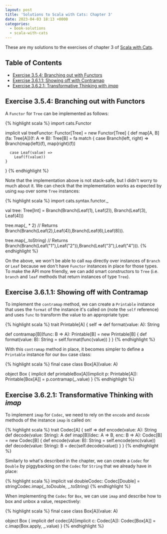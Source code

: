 ```yaml
---
layout: post
title: 'Solutions to Scala with Cats: Chapter 3'
date: 2023-04-03 18:13 +0000
categories:
  - book-solutions
  - scala-with-cats
---
```


These are my solutions to the exercises of chapter 3 of [Scala with
Cats][scala-with-cats].

[scala-with-cats]: https://www.scalawithcats.com/

## Table of Contents

- [Exercise 3.5.4: Branching out with Functors](#exercise-354-branching-out-with-functors)
- [Exercise 3.6.1.1: Showing off with Contramap](#exercise-3611-showing-off-with-contramap)
- [Exercise 3.6.2.1: Transformative Thinking with _imap_](#exercise-3621-transformative-thinking-with-imap)

## Exercise 3.5.4: Branching out with Functors

A `Functor` for `Tree` can be implemented as follows:

{% highlight scala %}
import cats.Functor

implicit val treeFunctor: Functor[Tree] = new Functor[Tree] {
  def map[A, B](fa: Tree[A])(f: A => B): Tree[B] =
    fa match {
      case Branch(left, right) =>
        Branch(map(left)(f), map(right)(f))

      case Leaf(value) =>
        Leaf(f(value))
    }
}
{% endhighlight %}

Note that the implementation above is not stack-safe, but I didn't worry to much
about it. We can check that the implementation works as expected by using `map`
over some `Tree` instances:

{% highlight scala %}
import cats.syntax.functor._

val tree: Tree[Int] = Branch(Branch(Leaf(1), Leaf(2)), Branch(Leaf(3), Leaf(4)))

tree.map(_ * 2)
// Returns Branch(Branch(Leaf(2),Leaf(4)),Branch(Leaf(6),Leaf(8))).

tree.map(_.toString)
// Returns Branch(Branch(Leaf("1"),Leaf("2")),Branch(Leaf("3"),Leaf("4"))).
{% endhighlight %}

On the above, we won't be able to call `map` directly over instances of `Branch`
or `Leaf` because we don't have `Functor` instances in place for those types. To
make the API more friendly, we can add smart constructors to `Tree` (i.e.
`branch` and `leaf` methods that return instances of type `Tree`).

## Exercise 3.6.1.1: Showing off with Contramap

To implement the `contramap` method, we can create a `Printable` instance that
uses the `format` of the instance it's called on (note the `self` reference) and
uses `func` to transform the value to an appropriate type:

{% highlight scala %}
trait Printable[A] { self =>
  def format(value: A): String

  def contramap[B](func: B => A): Printable[B] =
    new Printable[B] {
      def format(value: B): String =
        self.format(func(value))
    }
}
{% endhighlight %}

With this `contramap` method in place, it becomes simpler to define a
`Printable` instance for our `Box` case class:

{% highlight scala %}
final case class Box[A](value: A)

object Box {
  implicit def printableBox[A](implicit p: Printable[A]): Printable[Box[A]] =
    p.contramap(_.value)
}
{% endhighlight %}

## Exercise 3.6.2.1: Transformative Thinking with _imap_

To implement `imap` for `Codec`, we need to rely on the `encode` and `decode`
methods of the instance `imap` is called on:

{% highlight scala %}
trait Codec[A] { self =>
  def encode(value: A): String
  def decode(value: String): A
  def imap[B](dec: A => B, enc: B => A): Codec[B] =
    new Codec[B] {
      def encode(value: B): String = self.encode(enc(value))
      def decode(value: String): B = dec(self.decode(value))
    }
}
{% endhighlight %}

Similarly to what's described in the chapter, we can create a `Codec` for
`Double` by piggybacking on the `Codec` for `String` that we already have in
place:

{% highlight scala %}
implicit val doubleCodec: Codec[Double] =
  stringCodec.imap(_.toDouble, _.toString)
{% endhighlight %}

When implementing the `Codec` for `Box`, we can use `imap` and describe how to
box and unbox a value, respectively:

{% highlight scala %}
final case class Box[A](value: A)

object Box {
  implicit def codec[A](implicit c: Codec[A]): Codec[Box[A]] =
    c.imap(Box.apply, _.value)
}
{% endhighlight %}

